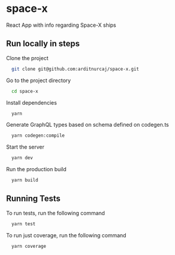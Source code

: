 # space-x

React App with info regarding Space-X ships

## Run locally in steps

Clone the project

```bash
  git clone git@github.com:arditnurcaj/space-x.git
```

Go to the project directory

```bash
  cd space-x
```

Install dependencies

```bash
  yarn
```

Generate GraphQL types based on schema defined on codegen.ts

```bash
  yarn codegen:compile
```

Start the server

```bash
  yarn dev
```

Run the production build

```bash
  yarn build
```


## Running Tests

To run tests, run the following command

```bash
  yarn test
```

To run just coverage, run the following command

```bash
  yarn coverage
```

